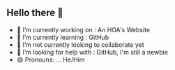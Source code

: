 ## Hello there 👋

- 🔭 I’m currently working on : An HOA's Website
- 🌱 I’m currently learning : GitHub
- 👯 I’m not currently looking to collaborate yet
- 🤔 I’m looking for help with : GitHub, I'm still a newbie
- 😄 Pronouns: ... He/Him


<!--
**RMNowak001/RMNowak001** is a ✨ _special_ ✨ repository because its `README.md` (this file) appears on your GitHub profile.

Here are some ideas to get you started:

- 🔭 I’m currently working on : The Rockspray HOA's Website
- 🌱 I’m currently learning : GitHub
- 👯 I’m not currently looking to collaborate yet
- 🤔 I’m looking for help with : GitHub, I'm still a newbie
- 📫 How to reach me: ...
- 😄 Pronouns: ... He/Him
- ⚡ Fun fact: ...
-->

